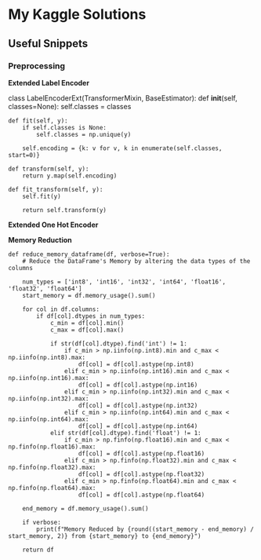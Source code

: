 # My Kaggle Solutions

## Useful Snippets

### Preprocessing
**Extended Label Encoder**

class LabelEncoderExt(TransformerMixin, BaseEstimator):
    def __init__(self, classes=None):
        self.classes = classes

    def fit(self, y):
        if self.classes is None:
            self.classes = np.unique(y)

        self.encoding = {k: v for v, k in enumerate(self.classes, start=0)}

    def transform(self, y):
        return y.map(self.encoding)

    def fit_transform(self, y):
        self.fit(y)

        return self.transform(y)

**Extended One Hot Encoder**


**Memory Reduction**
```python3
def reduce_memory_dataframe(df, verbose=True):
    # Reduce the DataFrame's Memory by altering the data types of the columns
    
    num_types = ['int8', 'int16', 'int32', 'int64', 'float16', 'float32', 'float64']
    start_memory = df.memory_usage().sum()
    
    for col in df.columns:
        if df[col].dtypes in num_types:
            c_min = df[col].min()
            c_max = df[col].max()
            
            if str(df[col].dtype).find('int') != 1:
                if c_min > np.iinfo(np.int8).min and c_max < np.iinfo(np.int8).max:
                    df[col] = df[col].astype(np.int8)
                elif c_min > np.iinfo(np.int16).min and c_max < np.iinfo(np.int16).max:
                    df[col] = df[col].astype(np.int16)
                elif c_min > np.iinfo(np.int32).min and c_max < np.iinfo(np.int32).max:
                    df[col] = df[col].astype(np.int32)
                elif c_min > np.iinfo(np.int64).min and c_max < np.iinfo(np.int64).max:
                    df[col] = df[col].astype(np.int64)
            elif str(df[col].dtype).find('float') != 1:
                if c_min > np.finfo(np.float16).min and c_max < np.finfo(np.float16).max:
                    df[col] = df[col].astype(np.float16)
                elif c_min > np.finfo(np.float32).min and c_max < np.finfo(np.float32).max:
                    df[col] = df[col].astype(np.float32)
                elif c_min > np.finfo(np.float64).min and c_max < np.finfo(np.float64).max:
                    df[col] = df[col].astype(np.float64)
                    
    end_memory = df.memory_usage().sum()
    
    if verbose:
        print(f"Memory Reduced by {round((start_memory - end_memory) / start_memory, 2)} from {start_memory} to {end_memory}")
        
    return df
```

